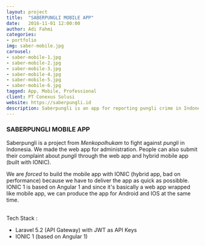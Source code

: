 ```yaml
---
layout: project
title:  "SABERPUNGLI MOBILE APP"
date:   2016-11-01 12:00:00
author: Adi Fahmi
categories:
- portfolio
img: saber-mobile.jpg
carousel:
- saber-mobile-1.jpg
- saber-mobile-2.jpg
- saber-mobile-3.jpg
- saber-mobile-4.jpg
- saber-mobile-5.jpg
- saber-mobile-6.jpg
tagged: App, Mobile, Professional
client: PT Conexus Solusi
website: https://saberpungli.id
description: Saberpungli is an app for reporting pungli crime in Indonesia
---
```

<h3>SABERPUNGLI MOBILE APP</h3>

<p>Saberpungli is a project from <em>Menkopolhukam</em> to fight against <em>pungli</em> in Indonesia. We made the web app for administration. People can also submit their complaint about&nbsp;<em>pungli</em> through the web app and hybrid mobile app (built with IONIC).<br>
  
<p>We are <em>forced</em> to build the mobile app with IONIC (hybrid app, bad on performance) because we have to deliver the app as quick as possibble. IONIC 1 is based on Angular 1 and since it's basically a web app wrapped like mobile app, we can produce the app for Android and IOS at the same time.</p>

<p><br /> Tech Stack :</p>
<ul>
    <li>Laravel 5.2 (API Gateway) with JWT as API Keys</li>
    <li>IONIC 1 (based on Angular 1)</li>
</ul>
